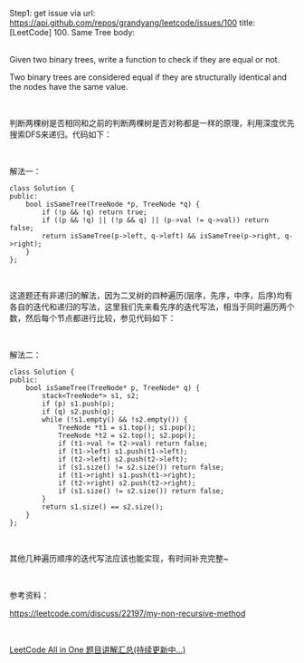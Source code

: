 Step1: get issue via url: https://api.github.com/repos/grandyang/leetcode/issues/100 
 title:[LeetCode] 100. Same Tree 
 body:  
  

Given two binary trees, write a function to check if they are equal or not.

Two binary trees are considered equal if they are structurally identical and the nodes have the same value.

 

判断两棵树是否相同和之前的判断两棵树是否对称都是一样的原理，利用深度优先搜索DFS来递归。代码如下：

 

解法一：
    
    
    class Solution {
    public:
        bool isSameTree(TreeNode *p, TreeNode *q) {
            if (!p && !q) return true;
            if ((p && !q) || (!p && q) || (p->val != q->val)) return false;
            return isSameTree(p->left, q->left) && isSameTree(p->right, q->right);
        }
    };

 

这道题还有非递归的解法，因为二叉树的四种遍历(层序，先序，中序，后序)均有各自的迭代和递归的写法，这里我们先来看先序的迭代写法，相当于同时遍历两个数，然后每个节点都进行比较，参见代码如下：

 

解法二：
    
    
    class Solution {
    public:
        bool isSameTree(TreeNode* p, TreeNode* q) {
            stack<TreeNode*> s1, s2;
            if (p) s1.push(p);
            if (q) s2.push(q);
            while (!s1.empty() && !s2.empty()) {
                TreeNode *t1 = s1.top(); s1.pop();
                TreeNode *t2 = s2.top(); s2.pop();
                if (t1->val != t2->val) return false;
                if (t1->left) s1.push(t1->left);
                if (t2->left) s2.push(t2->left);
                if (s1.size() != s2.size()) return false;
                if (t1->right) s1.push(t1->right);
                if (t2->right) s2.push(t2->right);
                if (s1.size() != s2.size()) return false;
            }
            return s1.size() == s2.size();
        }
    };

 

其他几种遍历顺序的迭代写法应该也能实现，有时间补充完整~

 

参考资料：

<https://leetcode.com/discuss/22197/my-non-recursive-method>

 

[LeetCode All in One 题目讲解汇总(持续更新中...)](http://www.cnblogs.com/grandyang/p/4606334.html)
